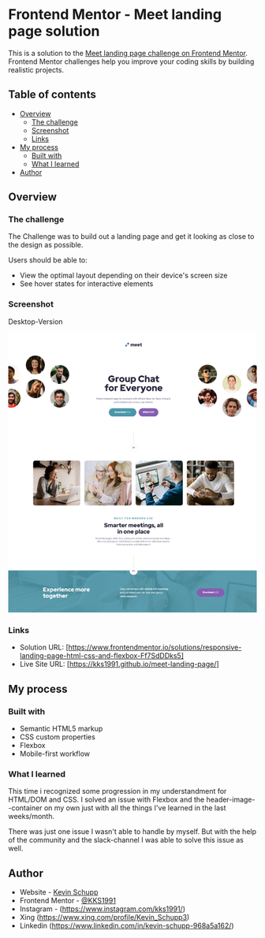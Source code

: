 # Frontend Mentor - Meet landing page solution

This is a solution to the [Meet landing page challenge on Frontend Mentor](https://www.frontendmentor.io/challenges/meet-landing-page-rbTDS6OUR). Frontend Mentor challenges help you improve your coding skills by building realistic projects.

## Table of contents

- [Overview](#overview)
  - [The challenge](#the-challenge)
  - [Screenshot](#screenshot)
  - [Links](#links)
- [My process](#my-process)
  - [Built with](#built-with)
  - [What I learned](#what-i-learned)
- [Author](#author)

## Overview

### The challenge

The Challenge was to build out a landing page and get it looking as close to the design as possible.

Users should be able to:

- View the optimal layout depending on their device's screen size
- See hover states for interactive elements

### Screenshot

Desktop-Version

![Desktop-Version](/assets/ss_desktop.png)

### Links

- Solution URL: [https://www.frontendmentor.io/solutions/responsive-landing-page-html-css-and-flexbox-Ff7SdDDks5]
- Live Site URL: [https://kks1991.github.io/meet-landing-page/]

## My process

### Built with

- Semantic HTML5 markup
- CSS custom properties
- Flexbox
- Mobile-first workflow

### What I learned

This time i recognized some progression in my understandment for HTML/DOM and CSS. I solved an issue with Flexbox and the header-image--container on my own just with all the things I've learned in the last weeks/month.

There was just one issue I wasn't able to handle by myself. But with the help of the community and the slack-channel I was able to solve this issue as well.

## Author

- Website - [Kevin Schupp](https://www.kevinschupp.de/)
- Frontend Mentor - [@KKS1991](https://www.frontendmentor.io/profile/KKS1991)
- Instagram - (https://www.instagram.com/kks1991/)
- Xing (https://www.xing.com/profile/Kevin_Schupp3)
- Linkedin (https://www.linkedin.com/in/kevin-schupp-968a5a162/)
